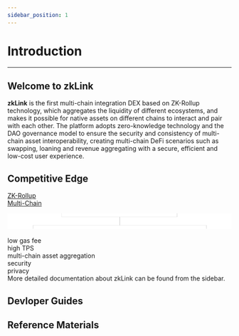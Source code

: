 ```yaml
---
sidebar_position: 1
---
```

# Introduction

---

## Welcome to zkLink

**zkLink** is the first multi-chain integration DEX based on ZK-Rollup technology, which aggregates the liquidity of different ecosystems, and makes it possible for native assets on different chains to interact and pair with each other. The platform adopts zero-knowledge technology and the DAO governance model to ensure the security and consistency of multi-chain asset interoperability, creating multi-chain DeFi scenarios such as swapping, loaning and revenue aggregating with a secure, efficient and low-cost user experience.

<!-- zkLink概念插图 -->

## Competitive Edge
<!-- 图片超链接：https://uniswap.org/docs/v2/ -->
<!-- ZK-Rollup & multi-chain assets integration -->
<!-- 产品特点图   -->

<div class="fields">
    <a class="field1" href="/docs/Technology/ZK-Rollup">
        <div class="title">ZK-Rollup</div>
    </a>
    <a class="field1 field2" href="/docs/Technology/Multi-Chain">
        <div class="title">Multi-Chain</div>
    </a>
</div>

![swap with multi-chain assets](../static/img/field-feature.png)

<div class="field-feature">
    <div class="li">low gas fee</div>
    <div class="li">high TPS</div>
    <div class="li">multi-chain asset aggregation</div>
    <div class="li">security</div>
    <div class="li">privacy</div>
</div>
More detailed documentation about zkLink can be found from the sidebar.

## Devloper Guides
<!-- *等技术爸爸补充* -->


## Reference Materials
<!-- 白皮书链接 -->
<!-- *等技术爸爸补充* -->


